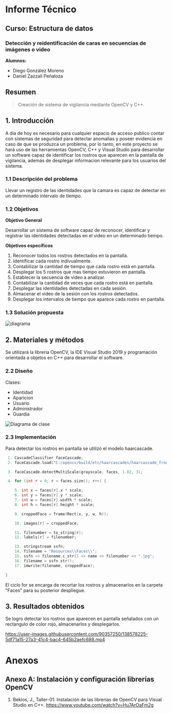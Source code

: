 
# Informe Técnico 
## Curso: Estructura de datos
### Detección y reidentificación de caras en secuencias de imágenes o video

**Alumnos:**

* Diego González Moreno
* Daniel Zazzali Peñaloza

## Resumen 

> Creación de sistema de vigilancia mediante OpenCV y C++.

## 1. Introducción

A dia de hoy es necesario para cualquier espacio de acceso publico contar con sistemas de seguridad para detectar anomalias y poseer evidencia en caso de que se produzca un problema, por lo tanto, en este proyecto se hará uso de las herramientas OpenCV, C++ y Visual Studio para desarrollar un software capaz de identificar los rostros que aparecen en la pantalla de vigilancia, además de desplegar informacion relevante para los usuarios del sistema.

### 1.1 Descripción del problema

Llevar un registro de las identidades que la camara es capaz de detectar en un determinado intervalo de tiempo.

### 1.2 Objetivos 

**Objetivo General**

Desarrollar un sistema de software capaz de reconocer, identificar y registrar las identidades detectadas en el video en un determinado tiempo.

**Objetivos específicos**

1. Reconocer todos los rostros detectados en la pantalla.
2. Identificar cada rostro indivualmente.
3. Contabilizar la cantidad de tiempo que cada rostro está en pantalla.
4. Desplegar los 5 rostros que mas tiempo estuvieron en pantalla.
5. Establecer la secuencia de video a analizar.
6. Contabilizar la cantidad de veces que cada rostro está en pantalla.
7. Desplegar las identidades detectadas en cada sesión.
8. Almacenar el video de la sesión con los rostros detectados.
9. Desplegar los intervalos de tiempo que aparece cada rostro en pantalla.

### 1.3 Solución propuesta

![diagrama](https://user-images.githubusercontent.com/90357250/136678660-8e52372a-a9ad-475e-8b9d-479b1e01adfa.png)



## 2. Materiales y métodos

Se utilizará la libreria OpenCV, la IDE Visual Studio 2019 y programación orientada a objetos en C++ para desarrollar el software.

### 2.2 Diseño 

Clases:
* Identidad
* Aparicion
* Usuario
* Administrador
* Guardia

![Diagrama de clase](https://user-images.githubusercontent.com/90357250/138576534-cc880c47-fe1e-45ff-9545-adaa2f853933.jpg)

### 2.3 Implementación

Para detectar los rostros en pantalla se utilizó el modelo haarcascade.

```c++
 1. CascadeClassifier faceCascade;
 2. faceCascade.load("C:/opencv/build/etc/haarcascades/haarcascade_frontalface_alt.xml");

 3. faceCascade.detectMultiScale(grayscale, faces, 1.02, 3);

 4. for (int r = 0; r < faces.size(); r++) {

	5. int x = faces[r].x * scale;
	6. int y = faces[r].y * scale;
	7. int w = faces[r].width * scale;
	8. int h = faces[r].height * scale;

	9. croppedFace = frame(Rect(x, y, w, h));

	10. images[r] = croppedFace;

	11. filenumber = to_string(r);
	12. labels[r] = filenumber;

	13. stringstream ssfn;
	14. filename = "Resources\\Faces\\";
	15. ssfn << filename.c_str() << name << filenumber << ".jpg";
	16. filename = ssfn.str();
	17. imwrite(filename, croppedFace);

}
```
El ciclo for se encarga de recortar los rostros y almacenarlos en la carpeta "Faces" para su posterior despliegue.

## 3. Resultados obtenidos

Se logro detectar los rostros que aparecen en pantalla señalados con un rectangulo de color rojo, almacenarlos y desplegarlos.

https://user-images.githubusercontent.com/90357250/138578225-5df71a15-27a3-41c4-bac4-645b2aefc688.mp4


# Anexos

## Anexo A: Instalación y configuración librerías OpenCV

1. Bekios, J., Taller-01: Instalación de las librerías de OpenCV para Visual Studio en C++. https://www.youtube.com/watch?v=Hu7ArOaFm2g
  

